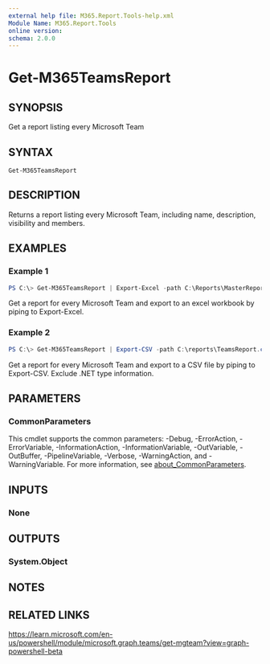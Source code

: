 ```yaml
---
external help file: M365.Report.Tools-help.xml
Module Name: M365.Report.Tools
online version:
schema: 2.0.0
---
```


# Get-M365TeamsReport

## SYNOPSIS
Get a report listing every Microsoft Team

## SYNTAX

```
Get-M365TeamsReport
```

## DESCRIPTION
Returns a report listing every Microsoft Team, including name, description, visibility and members. 

## EXAMPLES

### Example 1
```powershell
PS C:\> Get-M365TeamsReport | Export-Excel -path C:\Reports\MasterReport.xlsx -Worksheetname TeamsReport -Tablename Teams
```

Get a report for every Microsoft Team and export to an excel workbook by piping to Export-Excel.

### Example 2
```powershell
PS C:\> Get-M365TeamsReport | Export-CSV -path C:\reports\TeamsReport.csv -NoTypeInformation
```

Get a report for every Microsoft Team and export to a CSV file by piping to Export-CSV. Exclude .NET type information. 

## PARAMETERS

### CommonParameters
This cmdlet supports the common parameters: -Debug, -ErrorAction, -ErrorVariable, -InformationAction, -InformationVariable, -OutVariable, -OutBuffer, -PipelineVariable, -Verbose, -WarningAction, and -WarningVariable. For more information, see [about_CommonParameters](http://go.microsoft.com/fwlink/?LinkID=113216).

## INPUTS

### None

## OUTPUTS

### System.Object
## NOTES

## RELATED LINKS
https://learn.microsoft.com/en-us/powershell/module/microsoft.graph.teams/get-mgteam?view=graph-powershell-beta